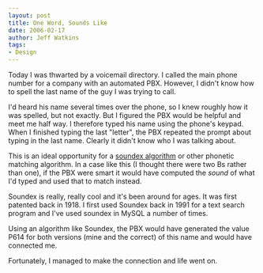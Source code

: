 ```yaml
---
layout: post
title: One Word, Sounds Like
date: 2006-02-17
author: Jeff Watkins
tags:
- Design
---
```


Today I was thwarted by a voicemail directory. I called the main phone number for a company with an automated PBX. However, I didn't know how to spell the last name of the guy I was trying to call.

I'd heard his name several times over the phone, so I knew roughly how it was spelled, but not exactly. But I figured the PBX would be helpful and meet me half way. I therefore typed his name using the phone's keypad. When I finished typing the last "letter", the PBX repeated the prompt about typing in the last name. Clearly it didn't know who I was talking about.

This is an ideal opportunity for a [soundex algorithm](http://en.wikipedia.org/wiki/Soundex) or other phonetic matching algorithm. In a case like this (I thought there were two Bs rather than one), if the PBX were smart it would have computed the _sound_ of what I'd typed and used that to match instead.

Soundex is really, really cool and it's been around for ages. It was first patented back in 1918. I first used Soundex back in 1991 for a text search program and I've used soundex in MySQL a number of times.

Using an algorithm like Soundex, the PBX would have generated the value P614 for both versions (mine and the correct) of this name and would have connected me.

Fortunately, I managed to make the connection and life went on.